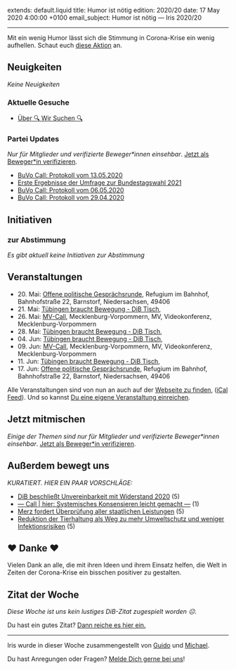 
extends: default.liquid
title: Humor ist nötig
edition: 2020/20
date: 17 May 2020 4:00:00 +0100
email_subject: Humor ist nötig — Iris 2020/20

---
Mit ein wenig Humor lässt sich die Stimmung in Corona-Krise ein wenig aufhellen. Schaut euch [diese Aktion](https://www.nordkurier.de/mecklenburg-vorpommern/schweriner-cafe-besucher-tragen-schwimmnudel-huete-1339364905.html) an.

## Neuigkeiten

_Keine Neuigkeiten_

### Aktuelle Gesuche

 - [Über 🔍 Wir Suchen 🔍](https://marktplatz.bewegung.jetzt/t/ueber-wir-suchen/8837)

### Partei Updates

_Nur für Mitglieder und verifizierte Beweger\*innen einsehbar_. [Jetzt als Beweger\*in verifizieren](https://bewegung.jetzt/bewegerin-werden/).

 - [BuVo Call: Protokoll vom 13.05.2020](https://marktplatz.bewegung.jetzt/t/buvo-call-protokoll-vom-13-05-2020/34446)
 - [Erste Ergebnisse der Umfrage zur Bundestagswahl 2021](https://marktplatz.bewegung.jetzt/t/erste-ergebnisse-der-umfrage-zur-bundestagswahl-2021/34399)
 - [BuVo Call: Protokoll vom 06.05.2020](https://marktplatz.bewegung.jetzt/t/buvo-call-protokoll-vom-06-05-2020/34385)
 - [BuVo Call: Protokoll vom 29.04.2020](https://marktplatz.bewegung.jetzt/t/buvo-call-protokoll-vom-29-04-2020/34295)

## Initiativen

### zur Abstimmung
_Es gibt aktuell keine Initiativen zur Abstimmung_

## Veranstaltungen

 - 20.&nbsp;Mai: [Offene politische Gesprächsrunde](https://bewegung.jetzt/veranstaltungen/offene-politische-gespraechsrunde-2020-05-20/), Refugium im Bahnhof, Bahnhofstraße 22, Barnstorf, Niedersachsen, 49406
 - 21.&nbsp;Mai: [Tübingen braucht Bewegung - DiB Tisch](https://bewegung.jetzt/veranstaltungen/tuebingen-braucht-bewegung-dib-tisch-2-2020-05-21/), 
 - 26.&nbsp;Mai: [MV-Call](https://bewegung.jetzt/veranstaltungen/mv-call/), Mecklenburg-Vorpommern, MV, Videokonferenz, Mecklenburg-Vorpommern
 - 28.&nbsp;Mai: [Tübingen braucht Bewegung - DiB Tisch](https://bewegung.jetzt/veranstaltungen/tuebingen-braucht-bewegung-dib-tisch-2-2020-05-28/), 
 - 04.&nbsp;Jun: [Tübingen braucht Bewegung - DiB Tisch](https://bewegung.jetzt/veranstaltungen/tuebingen-braucht-bewegung-dib-tisch-2-2020-06-04/), 
 - 09.&nbsp;Jun: [MV-Call](https://bewegung.jetzt/veranstaltungen/mv-call/), Mecklenburg-Vorpommern, MV, Videokonferenz, Mecklenburg-Vorpommern
 - 11.&nbsp;Jun: [Tübingen braucht Bewegung - DiB Tisch](https://bewegung.jetzt/veranstaltungen/tuebingen-braucht-bewegung-dib-tisch-2-2020-06-11/), 
 - 17.&nbsp;Jun: [Offene politische Gesprächsrunde](https://bewegung.jetzt/veranstaltungen/offene-politische-gespraechsrunde-2020-06-17/), Refugium im Bahnhof, Bahnhofstraße 22, Barnstorf, Niedersachsen, 49406

Alle Veranstaltungen sind von nun an auch auf der [Webseite zu finden](https://bewegung.jetzt/veranstaltungen/), ([iCal Feed](https://bewegung.jetzt/?ical=1)). Und so kannst [Du eine eigene Veranstaltung einreichen](https://marktplatz.bewegung.jetzt/t/eine-veranstaltung-auf-der-webseite-einreichen/21379).

## Jetzt mitmischen

_Einige der Themen sind nur für Mitglieder und verifizierte Beweger\*innen einsehbar_. [Jetzt als Beweger\*in verifizieren](https://bewegung.jetzt/bewegerin-werden/).


## Außerdem bewegt uns

_KURATIERT. HIER EIN PAAR VORSCHLÄGE:_
 - [DiB beschließt Unvereinbarkeit mit Widerstand 2020](https://marktplatz.bewegung.jetzt/t/dib-beschliesst-unvereinbarkeit-mit-widerstand-2020/34423) (5)
 - [&mdash; Call | hier: Systemisches Konsensieren leicht gemacht &mdash;](https://marktplatz.bewegung.jetzt/t/call-hier-systemisches-konsensieren-leicht-gemacht/34426) (1)
 - [Merz fordert Überprüfung aller staatlichen Leistungen](https://marktplatz.bewegung.jetzt/t/merz-fordert-ueberpruefung-aller-staatlichen-leistungen/34451) (5)
 - [Reduktion der Tierhaltung als Weg zu mehr Umweltschutz und weniger Infektionsrisiken](https://marktplatz.bewegung.jetzt/t/reduktion-der-tierhaltung-als-weg-zu-mehr-umweltschutz-und-weniger-infektionsrisiken/34453) (5)

## ❤️ Danke ❤️
Vielen Dank an alle, die mit ihren Ideen und ihrem Einsatz helfen, die Welt in Zeiten der Corona-Krise ein bisschen positiver zu gestalten.

## Zitat der Woche
_Diese Woche ist uns kein lustiges DiB-Zitat zugespielt worden ☹._

Du hast ein gutes Zitat? [Dann reiche es hier ein.](https://marktplatz.bewegung.jetzt/t/lustige-dib-zitate/10175)


---

Iris wurde in dieser Woche zusammengestellt von [Guido](https://marktplatz.bewegung.jetzt/u/Guido/) und [Michael](https://marktplatz.bewegung.jetzt/u/MichaelVoss/).

Du hast Anregungen oder Fragen? [Melde Dich gerne bei uns](https://marktplatz.bewegung.jetzt/t/neu-iris-die-woechtliche-zusammenfasssung-zum-sonntagsbrunch/10990)!


